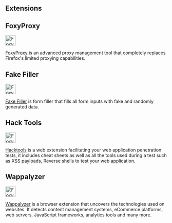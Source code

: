 ## Extensions

## FoxyProxy
<img width="32px" height="auto" alt='FoxyProxy' src='https://addons.mozilla.org/user-media/addon_icons/2/2464-64.png'>

[FoxyProxy](https://addons.mozilla.org/en-US/firefox/addon/foxyproxy-standard/) is an advanced proxy management tool that completely replaces Firefox's limited proxying capabilities.

## Fake Filler
<img width="32px" height="auto" alt='FoxyProxy' src='https://addons.mozilla.org/user-media/addon_icons/752/752600-64.png'>

[Fake Filler](https://addons.mozilla.org/en-US/firefox/addon/fake-filler/) is form filler that fills all form inputs  with fake and randomly generated data.

## Hack Tools
<img width="32px" height="auto" alt='FoxyProxy' src='https://addons.mozilla.org/user-media/addon_icons/2649/2649669-64.png'>

[Hacktools](https://addons.mozilla.org/en-US/firefox/addon/hacktools/) is a web extension facilitating your web application penetration tests, it includes cheat sheets as well as all the tools used during a test such as XSS payloads, Reverse shells to test your web application.

## Wappalyzer
<img width="32px" height="auto" alt='FoxyProxy' src='https://addons.mozilla.org/user-media/addon_icons/10/10229-64.png'>

[Wappalyzer](https://addons.mozilla.org/fr/firefox/addon/wappalyzer/) is a browser extension that uncovers the technologies used on websites. It detects content management systems, eCommerce platforms, web servers, JavaScript frameworks, analytics tools and many more.